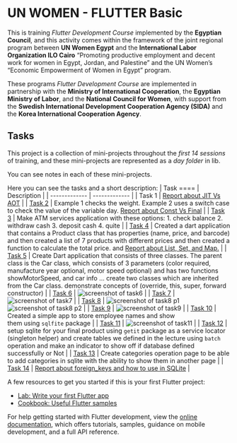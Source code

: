# UN WOMEN - FLUTTER Basic

This is training *Flutter Development Course* implemented by the **Egyptian Council**, and this activity comes within the framework of the joint regional program between **UN Women Egypt** and the **International Labor Organization ILO Cairo** “Promoting productive employment and decent work for women in Egypt, Jordan, and Palestine” and the UN Women’s “Economic Empowerment of Women in Egypt” program.

These programs *Flutter Development Course* are implemented in partnership with the **Ministry of International Cooperation**, the **Egyptian Ministry of Labor**, and the **National Council for Women**, with support from the **Swedish International Development Cooperation Agency (SIDA)** and the **Korea International Cooperation Agency**.

## Tasks

This project is a collection of mini-projects throughout the *first 14 sessions* of training, and these mini-projects are represented as a *day folder* in lib.

You can see notes in each of these mini-projects.

Here you can see the tasks and a short description:
| Task ==== | Description |
| ------------- | ------------- |
| Task 1 | [Report about JIT Vs AOT](https://drive.google.com/file/d/1OoLIAwxQkiHyTRPPE8QTzO0D9gLUtBXZ/view?usp=drive_link) |
| [Task 2](lib/day002)  | Example 1 checks the weight. Example 2 uses a switch case to check the value of the variable day. [Report about Const Vs Final](https://drive.google.com/drive/folders/1OtpXo1zeaIVSPcfso-JdgUcmVnO0DF1A?usp=drive_link)  |
| [Task 3](lib/day003)  | Make ATM services application with these options: 1. check balance 2. withdraw cash 3. deposit cash 4. quite |
| [Task 4](lib/day004)  | Created a dart application that contains a Product class that has properties (name, price, and barcode) and then created a list of 7 products with different prices and then created a function to calculate the total price. and [Report about List, Set, and Map.](https://drive.google.com/file/d/1PJKFTp_WVc6yA8zc_Rdw_7mTVs4Lbrq-/view?usp=drive_link) |
| [Task 5](lib/day005)  | Create Dart application that consists of three classes. The parent class is the Car class, which consists of 3 parameters (color  required, manufacture year optional, motor speed optional)  and has two functions showMotorSpeed, and car info ... create two classes which are inherited from the Car class. demonstrate concepts of (override, this, super, forward constructor)  |
| [Task 6](lib/day006)  | ![screenshot of task6](assets/images/task6.jpg) |
| [Task 7](lib/day007/task)  | ![screenshot of task7](assets/images/task7.jpg) |
| [Task 8](lib/day008)  | ![screenshot of task8 p1](assets/images/task8_p1.jpg) ![screenshot of task8 p2](assets/images/task8_p2.jpg) |
| [Task 9](lib/day009/task)  | ![screenshot of task9](assets/images/task9.jpg) |
| [Task 10](lib/day010/task)  | Created a simple app to store employee names and show them using `sqlfite` package |
| [Task 11](lib/day011/task)  | ![screenshot of task11](assets/images/task11.jpg) |
| [Task 12](lib/nilu_app)  | setup sqlite for your final product using `getit` package as a service locator (singleton helper) and create tables we defined in the lecture using `batch` operation and make an indicator to show off if database defined successfully or Not  |
| [Task 13](lib/nilu_app/pages/client)  | Create categories operation page to be able to add categories in sqlite with the ability to show them in another page |
| [Task 14](lib/nilu_app/pages/product)  | [Report about foreign_keys and how to use in SQLite](https://drive.google.com/file/d/15ihFpR0X1mSrftnfSKOMEN4aLcv_Ed7x/view?usp=sharing)  |


A few resources to get you started if this is your first Flutter project:

- [Lab: Write your first Flutter app](https://docs.flutter.dev/get-started/codelab)
- [Cookbook: Useful Flutter samples](https://docs.flutter.dev/cookbook)

For help getting started with Flutter development, view the
[online documentation](https://docs.flutter.dev/), which offers tutorials,
samples, guidance on mobile development, and a full API reference.
